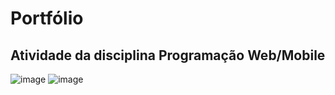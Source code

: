 # Portfólio
## Atividade da disciplina Programação Web/Mobile
![image](https://user-images.githubusercontent.com/72579975/177419588-9e685058-5c86-4094-ba1a-ac734929521d.png)
![image](https://user-images.githubusercontent.com/72579975/177419638-cc2b4274-e4c9-4416-9fda-681d257f7835.png)
